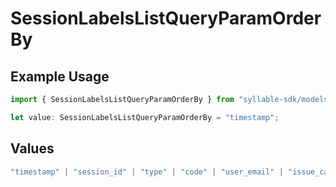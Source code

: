 # SessionLabelsListQueryParamOrderBy

## Example Usage

```typescript
import { SessionLabelsListQueryParamOrderBy } from "syllable-sdk/models/operations";

let value: SessionLabelsListQueryParamOrderBy = "timestamp";
```

## Values

```typescript
"timestamp" | "session_id" | "type" | "code" | "user_email" | "issue_categories" | "session_id_list"
```